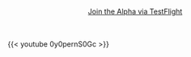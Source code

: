 <div style="text-align: center">
    <br>
    <a href="https://testflight.apple.com/join/IsXcGtGR">
        Join the Alpha via TestFlight
    </a>
</div>
<br>
<br>


{{< youtube 0y0pernS0Gc >}}